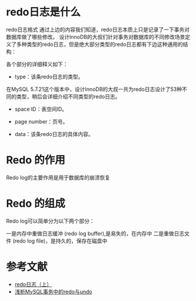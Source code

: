 # redo日志是什么

redo日志格式
通过上边的内容我们知道，redo日志本质上只是记录了一下事务对数据库做了哪些修改。 设计InnoDB的大叔们针对事务对数据库的不同修改场景定义了多种类型的redo日志，但是绝大部分类型的redo日志都有下边这种通用的结构：



各个部分的详细释义如下：

* type：该条redo日志的类型。

在MySQL 5.7.21这个版本中，设计InnoDB的大叔一共为redo日志设计了53种不同的类型，稍后会详细介绍不同类型的redo日志。

* space ID：表空间ID。

* page number：页号。

* data：该条redo日志的具体内容。

# Redo 的作用
Redo log的主要作用是用于数据库的崩溃恢复

# Redo 的组成
Redo log可以简单分为以下两个部分：

一是内存中重做日志缓冲 (redo log buffer),是易失的，在内存中
二是重做日志文件 (redo log file)，是持久的，保存在磁盘中




# 参考文献

* [redo日志（上）](https://juejin.im/book/5bffcbc9f265da614b11b731/section/5c238f0f518825741e7c3315)
* [浅析MySQL事务中的redo与undo](https://juejin.im/post/5c3c5c0451882525487c498d)


